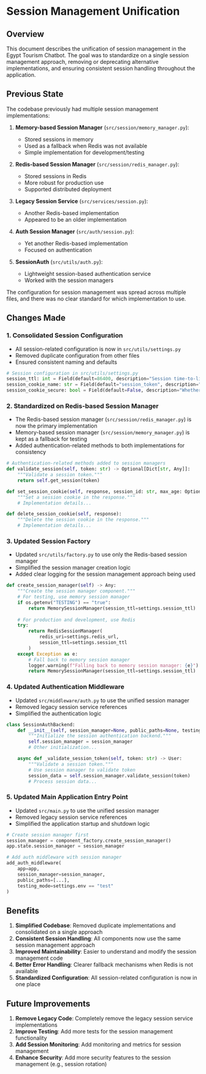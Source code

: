 # Session Management Unification

## Overview

This document describes the unification of session management in the Egypt Tourism Chatbot. The goal was to standardize on a single session management approach, removing or deprecating alternative implementations, and ensuring consistent session handling throughout the application.

## Previous State

The codebase previously had multiple session management implementations:

1. **Memory-based Session Manager** (`src/session/memory_manager.py`):
   - Stored sessions in memory
   - Used as a fallback when Redis was not available
   - Simple implementation for development/testing

2. **Redis-based Session Manager** (`src/session/redis_manager.py`):
   - Stored sessions in Redis
   - More robust for production use
   - Supported distributed deployment

3. **Legacy Session Service** (`src/services/session.py`):
   - Another Redis-based implementation
   - Appeared to be an older implementation

4. **Auth Session Manager** (`src/auth/session.py`):
   - Yet another Redis-based implementation
   - Focused on authentication

5. **SessionAuth** (`src/utils/auth.py`):
   - Lightweight session-based authentication service
   - Worked with the session managers

The configuration for session management was spread across multiple files, and there was no clear standard for which implementation to use.

## Changes Made

### 1. Consolidated Session Configuration

- All session-related configuration is now in `src/utils/settings.py`
- Removed duplicate configuration from other files
- Ensured consistent naming and defaults

```python
# Session configuration in src/utils/settings.py
session_ttl: int = Field(default=86400, description="Session time-to-live in seconds", env="SESSION_TTL_SECONDS")
session_cookie_name: str = Field(default="session_token", description="Name of the session cookie", env="SESSION_COOKIE_NAME")
session_cookie_secure: bool = Field(default=False, description="Whether to set the secure flag on session cookies", env="COOKIE_SECURE")
```

### 2. Standardized on Redis-based Session Manager

- The Redis-based session manager (`src/session/redis_manager.py`) is now the primary implementation
- Memory-based session manager (`src/session/memory_manager.py`) is kept as a fallback for testing
- Added authentication-related methods to both implementations for consistency

```python
# Authentication-related methods added to session managers
def validate_session(self, token: str) -> Optional[Dict[str, Any]]:
    """Validate a session token."""
    return self.get_session(token)

def set_session_cookie(self, response, session_id: str, max_age: Optional[int] = None):
    """Set a session cookie in the response."""
    # Implementation details...

def delete_session_cookie(self, response):
    """Delete the session cookie in the response."""
    # Implementation details...
```

### 3. Updated Session Factory

- Updated `src/utils/factory.py` to use only the Redis-based session manager
- Simplified the session manager creation logic
- Added clear logging for the session management approach being used

```python
def create_session_manager(self) -> Any:
    """Create the session manager component."""
    # For testing, use memory session manager
    if os.getenv("TESTING") == "true":
        return MemorySessionManager(session_ttl=settings.session_ttl)
    
    # For production and development, use Redis
    try:
        return RedisSessionManager(
            redis_uri=settings.redis_url,
            session_ttl=settings.session_ttl
        )
    except Exception as e:
        # Fall back to memory session manager
        logger.warning(f"Falling back to memory session manager: {e}")
        return MemorySessionManager(session_ttl=settings.session_ttl)
```

### 4. Updated Authentication Middleware

- Updated `src/middleware/auth.py` to use the unified session manager
- Removed legacy session service references
- Simplified the authentication logic

```python
class SessionAuthBackend:
    def __init__(self, session_manager=None, public_paths=None, testing_mode=None):
        """Initialize the session authentication backend."""
        self.session_manager = session_manager
        # Other initialization...

    async def _validate_session_token(self, token: str) -> User:
        """Validate a session token."""
        # Use session manager to validate token
        session_data = self.session_manager.validate_session(token)
        # Process session data...
```

### 5. Updated Main Application Entry Point

- Updated `src/main.py` to use the unified session manager
- Removed legacy session service references
- Simplified the application startup and shutdown logic

```python
# Create session manager first
session_manager = component_factory.create_session_manager()
app.state.session_manager = session_manager

# Add auth middleware with session manager
add_auth_middleware(
    app=app,
    session_manager=session_manager,
    public_paths=[...],
    testing_mode=settings.env == "test"
)
```

## Benefits

1. **Simplified Codebase**: Removed duplicate implementations and consolidated on a single approach
2. **Consistent Session Handling**: All components now use the same session management approach
3. **Improved Maintainability**: Easier to understand and modify the session management code
4. **Better Error Handling**: Clearer fallback mechanisms when Redis is not available
5. **Standardized Configuration**: All session-related configuration is now in one place

## Future Improvements

1. **Remove Legacy Code**: Completely remove the legacy session service implementations
2. **Improve Testing**: Add more tests for the session management functionality
3. **Add Session Monitoring**: Add monitoring and metrics for session management
4. **Enhance Security**: Add more security features to the session management (e.g., session rotation)
